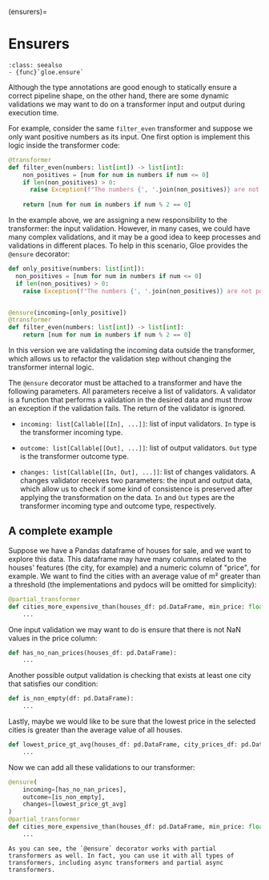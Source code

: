 (ensurers)=
# Ensurers

```{admonition} API Reference
:class: seealso
- {func}`gloe.ensure`
```

Although the type annotations are good enough to statically ensure a correct pipeline shape, on the other hand, there are some dynamic validations we may want to do on a transformer input and output during execution time. 

For example, consider the same `filter_even` transformer and suppose we only want positive numbers as its input. One first option is implement this logic inside the transformer code:

```python
@transformer
def filter_even(numbers: list[int]) -> list[int]:
    non_positives = [num for num in numbers if num <= 0]
    if len(non_positives) > 0:
      raise Exception(f"The numbers {', '.join(non_positives)} are not positive.")
      
    return [num for num in numbers if num % 2 == 0]
```

In the example above, we are assigning a new responsibility to the transformer: the input validation. However, in many cases, we could have many complex validations, and it may be a good idea to keep processes and validations in different places. To help in this scenario, Gloe provides the `@ensure` decorator:

```python
def only_positive(numbers: list[int]):
  non_positives = [num for num in numbers if num <= 0]
  if len(non_positives) > 0:
    raise Exception(f"The numbers {', '.join(non_positives)} are not positive.")


@ensure(incoming=[only_positive])
@transformer
def filter_even(numbers: list[int]) -> list[int]:
    return [num for num in numbers if num % 2 == 0]
```

In this version we are validating the incoming data outside the transformer, which allows us to refactor the validation step without changing the transformer internal logic. 

The `@ensure` decorator must be attached to a transformer and have the following parameters. All parameters receive a list of validators. A validator is a function that performs a validation in the desired data and must throw an exception if the validation fails. The return of the validator is ignored.

- `incoming: list[Callable[[In], ...]]`: list of input validators. `In` type is the transformer incoming type.

- `outcome: list[Callable[[Out], ...]]`: list of output validators. `Out` type is the transformer outcome type.

- `changes: list[Callable[[In, Out], ...]]`: list of changes validators. A changes validator receives two parameters: the input and output data, which allow us to check if some kind of consistence is preserved after applying the transformation on the data. `In` and `Out` types are the transformer incoming type and outcome type, respectively.

## A complete example

Suppose we have a Pandas dataframe of houses for sale, and we want to explore this data. This dataframe may have many columns related to the houses' features (the city, for example) and a numeric column of "price", for example. We want to find the cities with an average value of m² greater than a threshold (the implementations and pydocs will be omitted for simplicity):

```python
@partial_transformer
def cities_more_expensive_than(houses_df: pd.DataFrame, min_price: float) -> pd.DataFrame:
    ...
```

One input validation we may want to do is ensure that there is not NaN values in the price column:

```python
def has_no_nan_prices(houses_df: pd.DataFrame):
    ...
```

Another possible output validation is checking that exists at least one city that satisfies our condition:

```python
def is_non_empty(df: pd.DataFrame):
    ...
```

Lastly, maybe we would like to be sure that the lowest price in the selected cities is greater than the average value of all houses.

```python
def lowest_price_gt_avg(houses_df: pd.DataFrame, city_prices_df: pd.DataFrame):
    ...
```

Now we can add all these validations to our transformer:

```python
@ensure(
    incoming=[has_no_nan_prices],
    outcome=[is_non_empty],
    changes=[lowest_price_gt_avg]
)
@partial_transformer
def cities_more_expensive_than(houses_df: pd.DataFrame, min_price: float) -> pd.DataFrame:
    ...
```
```{important}
As you can see, the `@ensure` decorator works with partial transformers as well. In fact, you can use it with all types of transformers, including async transformers and partial async transformers.
```

